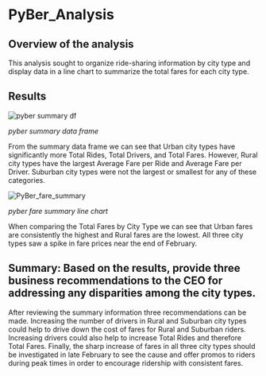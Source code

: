 # PyBer_Analysis

## Overview of the analysis
  This analysis sought to organize ride-sharing information by city type and display data in a line chart to summarize the total fares for each city type.
  
## Results
  ![pyber summary df](https://user-images.githubusercontent.com/91269696/151717711-289676d4-38c1-4a2f-a735-f612a43d42e8.PNG)
 
 *pyber summary data frame*
  
  From the summary data frame we can see that Urban city types have significantly more Total Rides, Total Drivers, and Total Fares.  However, Rural city types have the largest Average Fare per Ride and Average Fare per Driver.  Suburban city types were not the largest or smallest for any of these categories.  
  
  ![PyBer_fare_summary](https://user-images.githubusercontent.com/91269696/151717586-a2f3eff8-83e2-4c83-bb86-a13341e5da89.png)
  
  *pyber fare summary line chart*
 
 When comparing the Total Fares by City Type we can see that Urban fares are consistently the highest and Rural fares are the lowest.  All three city types saw a spike in fare prices near the end of February.

## Summary: Based on the results, provide three business recommendations to the CEO for addressing any disparities among the city types.
  After reviewing the summary information three recommendations can be made. Increasing the number of drivers in Rural and Suburban city types could help to drive down the cost of fares for Rural and Suburban riders.  Increasing drivers could also help to increase Total Rides and therefore Total Fares. Finally, the sharp increase of fares in all three city types should be investigated in late February to see the cause and offer promos to riders during peak times in order to encourage ridership with consistent fares.
